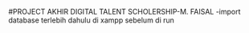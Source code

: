 #PROJECT AKHIR DIGITAL TALENT SCHOLERSHIP-M. FAISAL
-import database terlebih dahulu di xampp sebelum di run